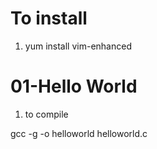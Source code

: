 # To install
1. yum install vim-enhanced

# 01-Hello World
1. to compile

gcc -g -o helloworld helloworld.c
